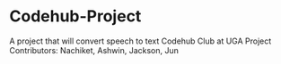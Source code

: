 # Codehub-Project
A project that will convert speech to text
Codehub Club at UGA Project
Contributors: Nachiket, Ashwin, Jackson, Jun
